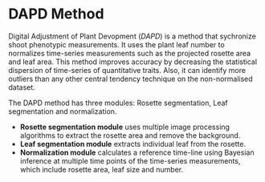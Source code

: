 # DAPD Method
Digital Adjustment of Plant Devopment (_DAPD_) is a method that sychronize shoot phenotypic measurements. It uses the plant leaf number to normalizes time-series measurements such as the projected rosette area and leaf area. This method improves accuracy by decreasing the statistical dispersion of time-series of quantitative traits. Also, it can identify more outliers than any other central tendency technique on the non-normalised dataset.

The DAPD method has three modules: Rosette segmentation, Leaf segmentation and normalization. 
- __Rosette segmentation module__ uses multiple image processing algorithms to extract the rosette area and remove the background. 
- __Leaf segmentation module__  extracts individual leaf from the rosette. 
- __Normalization module__ calculates a reference time-line using Bayesian inference at multiple time points of the time-series measurements, which include rosette area, leaf size and number.



